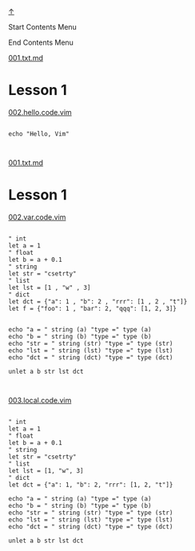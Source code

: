 
<!-- [[__TOC_]] -->

<a name=top></a>
<a class=top-link hide href=#top>↑</a>

Start Contents Menu

<!-- TOC tocDepth:1..6 chapterDepth:1..6 -->

<!-- /TOC -->

End Contents Menu

<!--
CMND: ufl_stl0 4 /home/st/REPOBARE/_repo/NBash/.arb/util/gvim.ram/.grot/jenyay.exa.d/cntx.ins.d /home/st/REPOBARE/_repo/NBash/.arb/util/gvim.ram/.grot/jenyay.exa.d/cntx.res.md

PPWD: /home/st/REPOBARE/_repo/NBash/.arb/util/gvim.ram/.grot/jenyay.exa.d

FLOW: /home/st/REPOBARE/_repo/sta/.d/.st_rc_d.data.d/ufl_stl0/.flow.d/009_dr2m

DATE: 1731130985_09112024124305

DATX: 1731130985
-->


[001.txt.md](/REPOBARE/_repo/NBash/.arb/util/gvim.ram/.grot/jenyay.exa.d/cntx.ins.d/001.les/001.txt.md)



# Lesson 1


[002.hello.code.vim](/REPOBARE/_repo/NBash/.arb/util/gvim.ram/.grot/jenyay.exa.d/cntx.ins.d/001.les/002.hello.code.vim)


```vim

echo "Hello, Vim"
 


```

[001.txt.md](/REPOBARE/_repo/NBash/.arb/util/gvim.ram/.grot/jenyay.exa.d/cntx.ins.d/002.les/001.txt.md)



# Lesson 1


[002.var.code.vim](/REPOBARE/_repo/NBash/.arb/util/gvim.ram/.grot/jenyay.exa.d/cntx.ins.d/002.les/002.var.code.vim)


```vim

" int
let a = 1
" float 
let b = a + 0.1
" string
let str = "csetrty"
" list
let lst = [1 , "w" , 3]
" dict
let dct = {"a": 1 , "b": 2 , "rrr": [1 , 2 , "t"]}
let f = {"foo": 1 , "bar": 2, "qqq": [1, 2, 3]}


echo "a = " string (a) "type =" type (a)
echo "b = " string (b) "type =" type (b)
echo "str = " string (str) "type =" type (str)
echo "lst = " string (lst) "type =" type (lst)
echo "dct = " string (dct) "type =" type (dct)

unlet a b str lst dct
 


```

[003.local.code.vim](/REPOBARE/_repo/NBash/.arb/util/gvim.ram/.grot/jenyay.exa.d/cntx.ins.d/002.les/003.local.code.vim)


```vim

" int
let a = 1
" float 
let b = a + 0.1
" string
let str = "csetrty"
" list
let lst = [1, "w", 3]
" dict
let dct = {"a": 1, "b": 2, "rrr": [1, 2, "t"]}

echo "a = " string (a) "type =" type (a)
echo "b = " string (b) "type =" type (b)
echo "str = " string (str) "type =" type (str)
echo "lst = " string (lst) "type =" type (lst)
echo "dct = " string (dct) "type =" type (dct)

unlet a b str lst dct
 


```




